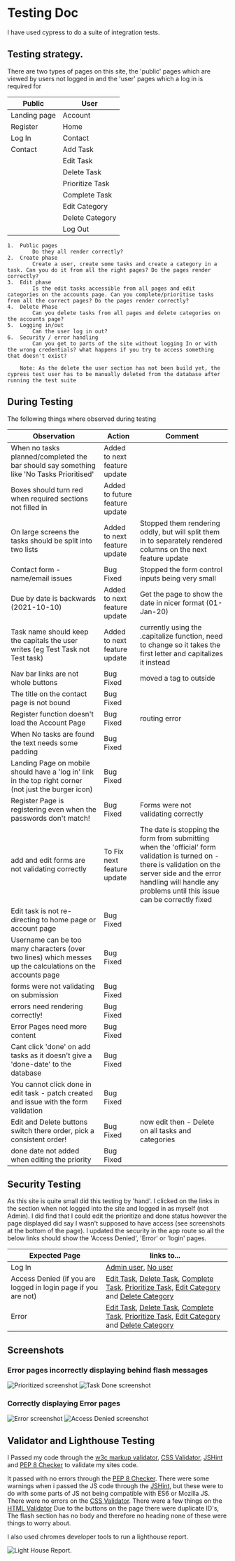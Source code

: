 # Testing Doc

I have used cypress to do a suite of integration tests.

## Testing strategy.

There are two types of pages on this site, the 'public' pages which are viewed by users not logged in and the 'user' pages which a log in is required for

| Public       | User            |
| ------------ | --------------- |
| Landing page | Account         |
| Register     | Home            |
| Log In       | Contact         |
| Contact      | Add Task        |
|              | Edit Task       |
|              | Delete Task     |
|              | Prioritize Task |
|              | Complete Task   |
|              | Edit Category   |
|              | Delete Category |
|              | Log Out         |


    1.  Public pages
            Do they all render correctly?
    2.  Create phase
            Create a user, create some tasks and create a category in a task. Can you do it from all the right pages? Do the pages render correctly?
    3.  Edit phase
            Is the edit tasks accessible from all pages and edit categories on the accounts page. Can you complete/prioritise tasks from all the correct pages? Do the pages render correctly?
    4.  Delete Phase
            Can you delete tasks from all pages and delete categories on the accounts page?
    5.  Logging in/out
            Can the user log in out?
    6.  Security / error handling
            Can you get to parts of the site without logging In or with the wrong credentials? what happens if you try to access something that doesn't exist?

        Note: As the delete the user section has not been build yet, the cypress test user has to be manually deleted from the database after running the test suite

## During Testing

The following things where observed during testing 

| Observation | Action | Comment |
| --- | --- | --- |
| When no tasks planned/completed the bar should say something like 'No Tasks Prioritised'| Added to next feature update  |  |
| Boxes should turn red when required sections not filled in | Added to future feature update  |  |
| On large screens the tasks should be split into two lists|  Added to next feature update  | Stopped them rendering oddly, but will split them in to separately rendered columns on the next feature update |
| Contact form - name/email issues|  Bug Fixed  | Stopped the form control inputs being very small |
| Due by date is backwards (2021-10-10)|  Added to next feature update  | Get the page to show the date in nicer format (01-Jan-20) |
| Task name should keep the capitals the user writes (eg Test Task not Test task)|  Added to next feature update  | currently using the .capitalize function, need to change so it takes the first letter and capitalizes it instead |
| Nav bar links are not whole buttons| Bug Fixed | moved a tag to outside |
| The title on the contact page is not bound| Bug Fixed |  |
| Register function doesn't load the Account Page| Bug Fixed | routing error |
| When No tasks are found the text needs some padding| Bug Fixed |  |
| Landing Page on mobile should have a 'log in' link in the top right corner (not just the burger icon)| Bug Fixed |  |
| Register Page is registering even when the passwords don't match!| Bug Fixed | Forms were not validating correctly |
| add and edit forms are not validating correctly|  To Fix next feature update  | The date is stopping the form from submitting when the 'official' form validation is turned on - there is validation on the server side and the error handling will handle any problems until this issue can be correctly fixed |
| Edit task is not re-directing to home page or account page |  Bug Fixed |  |
| Username can be too many characters (over two lines) which messes up the calculations on the accounts page | Bug Fixed |  |
| forms were not validating on submission| Bug Fixed |  |
| errors need rendering correctly! |  Bug Fixed |  |
| Error Pages need more content |  Bug Fixed |  |
| Cant click 'done' on add tasks as it doesn't give a 'done-date' to the database |  Bug Fixed |  |
| You cannot click done in edit task - patch created and issue with the form validation |  Bug Fixed |  |
| Edit and Delete buttons switch there order, pick a consistent order! | Bug Fixed | now edit then - Delete on all tasks and categories| 
| done date not added when editing the priority|  Bug Fixed |  |

## Security Testing

As this site is quite small did this testing by 'hand'.  I clicked on the links in the section when not logged into the site and logged in as myself (not Admin).  I did find that I could edit the prioritize and done status however the page displayed did say I wasn't supposed to have access (see screenshots at the bottom of the page). I updated the security in the app route so all the below links should show the 'Access Denied', 'Error' or 'login' pages.

| Expected Page | links to... |
|---|---|
|Log In | [Admin user](https://cm-ms3-to-did.herokuapp.com/account/admin), [No user](https://cm-ms3-to-did.herokuapp.com/account/no) |
|Access Denied (if you are logged in login page if you are not)|  [Edit Task](https://cm-ms3-to-did.herokuapp.com/edit_task/615c76092b0f4fbf4afb7f63), [Delete Task](https://cm-ms3-to-did.herokuapp.com/delete_task/615c76092b0f4fbf4afb7f63), [Complete Task](https://cm-ms3-to-did.herokuapp.com/done_task/615c76092b0f4fbf4afb7f63), [Prioritize Task](https://cm-ms3-to-did.herokuapp.com/priority_task/615c76092b0f4fbf4afb7f63), [Edit Category](https://cm-ms3-to-did.herokuapp.com/edit_categories/6124f023a1a1b049e04ad919) and [Delete Category](https://cm-ms3-to-did.herokuapp.com/delete_category/6124f023a1a1b049e04ad919)
|Error| [Edit Task](https://cm-ms3-to-did.herokuapp.com/edit_task/), [Delete Task](https://cm-ms3-to-did.herokuapp.com/delete_task/63), [Complete Task](https://cm-ms3-to-did.herokuapp.com/done_task/615c76092b0f4fbf4afb7f), [Prioritize Task](https://cm-ms3-to-did.herokuapp.com/priority_task/000000000000000000000000), [Edit Category](https://cm-ms3-to-did.herokuapp.com/edit_categories/ffffffffffffffffffffffff) and [Delete Category](https://cm-ms3-to-did.herokuapp.com/delete_category/6124f023a1a1b049e04ad966666)

## Screenshots

### Error pages incorrectly displaying behind flash messages
![Prioritized screenshot](assets\testing_imgs\screenshot_task_prioritized.png)
![Task Done screenshot](assets\testing_imgs\screenshot_task_done.png)

### Correctly displaying Error pages
![Error screenshot](assets\testing_imgs\screenshot_error.png)
![Access Denied screenshot](assets\testing_imgs\screenshot_access_denied.png)

## Validator and Lighthouse Testing

I Passed my code through the [w3c markup validator](https://validator.w3.org/#validate_by_uri), [CSS Validator](https://jigsaw.w3.org/css-validator/validator), [JSHint](https://jshint.com/) and [PEP 8 Checker](http://pep8online.com/) to validate my sites code.

It passed with no errors through the [PEP 8 Checker](http://pep8online.com/).  There were some warnings when i passed the JS code through the [JSHint](https://jshint.com/), but these were to do with some parts of JS not being compatible with ES6 or Mozilla JS.  There were no errors on the [CSS Validator](https://jigsaw.w3.org/css-validator/validator). There were a few things on the [HTML Validator](https://validator.w3.org/#validate_by_uri) Due to the buttons on the page there were duplicate ID's, The flash section has no body and therefore no heading none of these were things to worry about.

I also used chromes developer tools to run a lighthouse report.

![Light House Report](assets\testing_imgs\Lighthouse_numbers.png).
